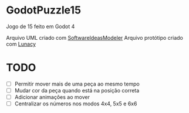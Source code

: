 # GodotPuzzle15
Jogo de 15 feito em Godot 4

Arquivo UML criado com [SoftwareIdeasModeler](https://www.softwareideas.net/)
Arquivo protótipo criado com [Lunacy](https://icons8.com.br/lunacy)

# TODO
- [ ] Permitir mover mais de uma peça ao mesmo tempo
- [ ] Mudar cor da peça quando está na posição correta
- [ ] Adicionar animações ao mover
- [ ] Centralizar os números nos modos 4x4, 5x5 e 6x6
